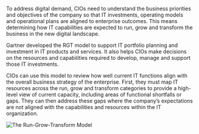 To address digital demand, CIOs need to understand the business priorities and objectives of the company so that IT investments, operating models and operational plans are aligned to enterprise outcomes. This means determining how IT capabilities are expected to run, grow and transform the business in the new digital landscape.

Gartner developed the RGT model to support IT portfolio planning and investment in IT products and services. It also helps CIOs make decisions on the resources and capabilities required to develop, manage and support those IT investments.

CIOs can use this model to review how well current IT functions align with the overall business strategy of the enterprise. First, they must map IT resources across the run, grow and transform categories to provide a high-level view of current capacity, including areas of functional shortfalls or gaps. They can then address these gaps where the company’s expectations are not aligned with the capabilities and resources within the IT organization.

![The Run-Grow-Transform Model](link-to-image)
